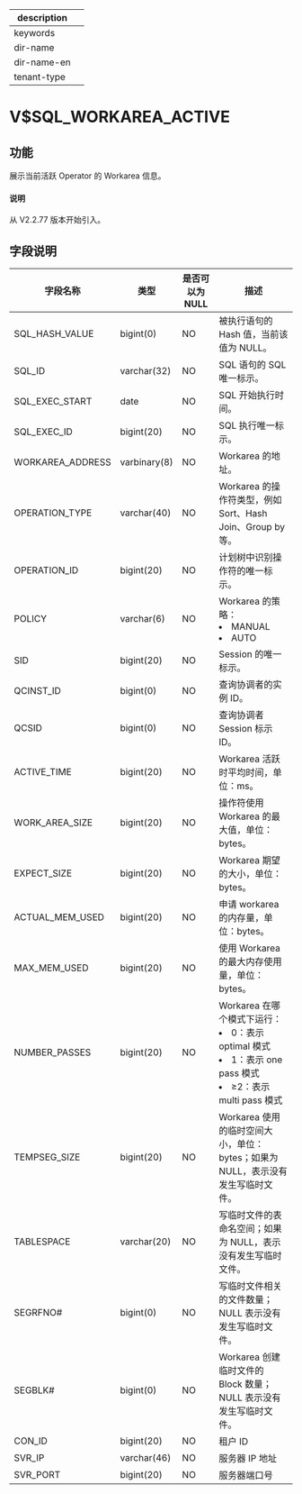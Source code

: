 |description||
|---|---|
|keywords||
|dir-name||
|dir-name-en||
|tenant-type||

# V$SQL_WORKAREA_ACTIVE

## 功能

展示当前活跃 Operator 的 Workarea 信息。

<main id="notice" type='explain'>
  <h4>说明</h4>
  <p>从 V2.2.77 版本开始引入。</p>
</main>

## 字段说明

|     **字段名称**     |    **类型**    | **是否可以为 NULL** |                       **描述**                       |
|------------------|--------------|----------------|------------------------------------------------------------------------------------|
| SQL_HASH_VALUE   | bigint(0)    | NO             | 被执行语句的 Hash 值，当前该值为 NULL。                          |
| SQL_ID           | varchar(32)  | NO             | SQL 语句的 SQL 唯一标示。                                  |
| SQL_EXEC_START   | date         | NO             | SQL 开始执行时间。                                        |
| SQL_EXEC_ID      | bigint(20)   | NO             | SQL 执行唯一标示。                                        |
| WORKAREA_ADDRESS | varbinary(8) | NO             | Workarea 的地址。                                      |
| OPERATION_TYPE   | varchar(40)  | NO             | Workarea 的操作符类型，例如 Sort、Hash Join、Group by 等。      |
| OPERATION_ID     | bigint(20)   | NO             | 计划树中识别操作符的唯一标示。                                    |
| POLICY           | varchar(6)   | NO             | Workarea 的策略： <li>MANUAL<li> AUTO    |
| SID              | bigint(20)   | NO             | Session 的唯一标示。                                     |
| QCINST_ID        | bigint(0)    | NO             | 查询协调者的实例 ID。                                       |
| QCSID            | bigint(0)    | NO             | 查询协调者 Session 标示 ID。                               |
| ACTIVE_TIME      | bigint(20)   | NO             | Workarea 活跃时平均时间，单位：ms。                            |
| WORK_AREA_SIZE   | bigint(20)   | NO             | 操作符使用 Workarea 的最大值，单位：bytes。                      |
| EXPECT_SIZE      | bigint(20)   | NO             | Workarea 期望的大小，单位：bytes。                           |
| ACTUAL_MEM_USED  | bigint(20)   | NO             | 申请 workarea 的内存量，单位：bytes。                         |
| MAX_MEM_USED     | bigint(20)   | NO             | 使用 Workarea 的最大内存使用量，单位：bytes。                     |
| NUMBER_PASSES    | bigint(20)   | NO             | Workarea 在哪个模式下运行： <li>0：表示 optimal 模式<li> 1：表示 one pass 模式   <li> ≥2：表示 multi pass 模式    |
| TEMPSEG_SIZE     | bigint(20)   | NO             | Workarea 使用的临时空间大小，单位：bytes；如果为 NULL，表示没有发生写临时文件。  |
| TABLESPACE       | varchar(20)  | NO             | 写临时文件的表命名空间；如果为 NULL，表示没有发生写临时文件。                  |
| SEGRFNO#         | bigint(0)    | NO             | 写临时文件相关的文件数量；NULL 表示没有发生写临时文件。                     |
| SEGBLK#          | bigint(0)    | NO             | Workarea 创建临时文件的 Block 数量；NULL 表示没有发生写临时文件。        |
| CON_ID           | bigint(20)   | NO             | 租户 ID  |
| SVR_IP                 | varchar(46)   | NO             | 服务器 IP 地址                   |
| SVR_PORT                 | bigint(20)   | NO             | 服务器端口号                   |
